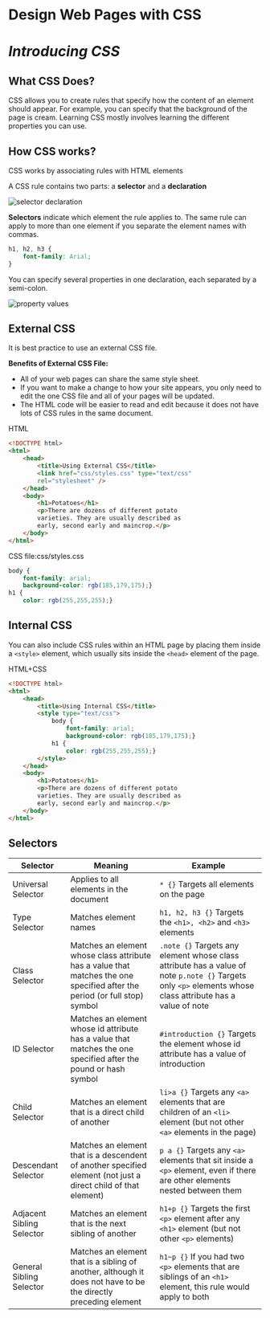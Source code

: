 # Design Web Pages with CSS

# *Introducing CSS*

## What CSS Does?

CSS allows you to create rules that specify how the content of an element should appear. For example, you can specify that the background of the page is cream.
Learning CSS mostly involves learning the different properties you can use.

## How CSS works?

CSS works by associating rules with HTML elements

A CSS rule contains two parts: a **selector** and a **declaration**

![selector declaration](https://cdn.tutsplus.com/webdesign/authors/ian-yates/css-best-selector-declaration.png "selector-declaration")

**Selectors** indicate which element the rule applies to. The same rule can apply to more than one element if you separate the element names with commas.

```css
h1, h2, h3 {
    font-family: Arial;
}
```
You can specify several properties in one declaration, each separated by a semi-colon.

![property values](https://cdn.tutsplus.com/webdesign/authors/ian-yates/css-best-property-value.png "property-values")

## External CSS

It is best practice to use an external CSS file.

**Benefits of External CSS File:**
- All of your web pages can share the same style sheet.
- If you want to make a change to how your site appears, you only need to edit the one CSS file and all of your pages will be updated.
- The HTML code will be easier to read and edit because it does not have lots of CSS rules in the same document.

HTML
```html
<!DOCTYPE html>
<html>
    <head>
        <title>Using External CSS</title>
        <link href="css/styles.css" type="text/css"
        rel="stylesheet" />
    </head>
    <body>
        <h1>Potatoes</h1>
        <p>There are dozens of different potato
        varieties. They are usually described as
        early, second early and maincrop.</p>
    </body>
</html>
```
CSS
file:css/styles.css
```css
body {
    font-family: arial;
    background-color: rgb(185,179,175);}
h1 {
    color: rgb(255,255,255);}
```
## Internal CSS

You can also include CSS rules within an HTML page by placing them inside a ```<style>``` element, which usually sits inside the ```<head>``` element of the page.

HTML+CSS

```html
<!DOCTYPE html>
<html>
    <head>
        <title>Using Internal CSS</title>
        <style type="text/css">
            body {
                font-family: arial;
                background-color: rgb(185,179,175);}
            h1 {
                color: rgb(255,255,255);}
        </style>
    </head>
    <body>
        <h1>Potatoes</h1>
        <p>There are dozens of different potato
        varieties. They are usually described as
        early, second early and maincrop.</p>
    </body>
</html>
```

## Selectors

| __Selector__              | __Meaning__                                                                                                                   | __Example__           |
|---------------------------|------------------------------------------------------------------------|----------------------|
|Universal Selector         |Applies to all elements in the document                                                                                        |```* {}``` Targets all elements on the page|
|Type Selector              |Matches element names                                                                                                          |```h1, h2, h3 {}``` Targets the ```<h1>, <h2>``` and ```<h3>``` elements|
|Class Selector             |Matches an element whose class attribute has a value that matches the one specified after the period (or full stop) symbol  |```.note {}``` Targets any element whose class attribute has a value of note ```p.note {}``` Targets only ```<p>``` elements whose class attribute has a value of note|
|ID Selector                | Matches an element whose id attribute has a value that matches the one specified after the pound or hash symbol               |```#introduction {}``` Targets the element whose id attribute has a value of introduction|
|Child Selector             |Matches an element that is a direct child of another                                                                           |```li>a {}``` Targets any ```<a>``` elements that are children of an ```<li>``` element (but not other ```<a>``` elements in the page)|
|Descendant Selector        |Matches an element that is a descendent of another specified element (not just a direct child of that element)            |```p a {}``` Targets any ```<a>``` elements that sit inside a ```<p>``` element, even if there are other elements nested between them|
|Adjacent Sibling Selector  |Matches an element that is the next sibling of another                                                                         |```h1+p {}``` Targets the first ```<p>``` element after any ```<h1>``` element (but not other ```<p>``` elements)|
|General Sibling Selector   |Matches an element that is a sibling of another, although it does not have to be the directly preceding element         |```h1~p {}``` If you had two ```<p>``` elements that are siblings of an ```<h1>``` element, this rule would apply to both|
